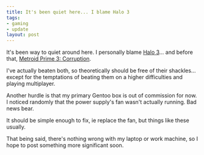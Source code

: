 ```yaml
--- 
title: It's been quiet here... I blame Halo 3
tags: 
- gaming
- update
layout: post
---
```

It's been way to quiet around here. I personally blame [Halo 3](http://www.gamefaqs.com/console/xbox360/data/926632.html)... and before that, [Metroid Prime 3: Corruption](http://www.gamefaqs.com/console/wii/data/928517.html).

I've actually beaten both, so theoretically should be free of their shackles... except for the temptations of beating them on a higher difficulties and playing multiplayer.

Another hurdle is that my primary Gentoo box is out of commission for now. I noticed randomly that the power supply's fan wasn't actually running. Bad news bear.

It should be simple enough to fix, ie replace the fan, but things like these usually.

That being said, there's nothing wrong with my laptop or work machine, so I hope to post something more significant soon.
